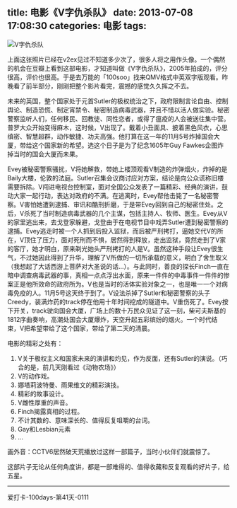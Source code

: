 title: 电影《V字仇杀队》
date: 2013-07-08 17:08:30
categories: 电影
tags:
---
![V字仇杀队](/img/vzi.jpg)

上面这张照片已经在v2ex见过不知道多少次了，很多人将之用作头像。一个偶然的机会在豆瓣上看到这部电影，才知道叫做《V字仇杀队》，2005年拍成的，评分很高，评价也很高。于是去万能的「100soo」找来QMV格式中英双字版观看。昨晚看了前半部分，刚刚把整个影片看完，震撼的感觉久久挥之不去。

<!--more-->

未来的英国，整个国家处于元首Sutler的极权统治之下，政府限制言论自由、控制舆论、制造恐慌、制定宵禁令、秘密制造病毒武器，并且不惜以活人做实验。秘密警察监听人们，任何移民、回教徒、同性恋者，或得了瘟疫的人会被送往集中营。普罗大众开始变得麻木，这时候，V出现了。戴着小丑面具、披着黑色风衣，心思缜密、智慧超群，动作敏捷、功夫高强。他打算在这一年的11月5号炸掉国会大厦，带给这个国家新的希望。选这个日子是为了纪念1605年Guy Fawkes企图炸掉当时的国会大厦而未果。

Evey被秘密警察骚扰，V将她解救，带她上楼顶观看V制造的炸弹烟火，炸掉的是Baily大楼，伦敦的法庭。Sutler召集会议商讨应对方案，结论是向公众谎称旧楼需要拆除。V闯进电视台控制室，面对全国公众发表了一篇精彩、经典的演讲，鼓动大家一起行动，表达对政府的不满。在逃离时，Evey帮他击毙了一名秘密警察。V害怕她遭到逮捕、审讯和酷刑折磨，于是带Evey回到自己的秘密住处。之后，V杀死了当时制造病毒武器的几个主谋，包括主持人、牧师、医生。Evey从V的家里逃出来，去戈登家躲避，戈登由于在电视节目中戏弄Sutler遭到秘密警察的逮捕。Evey逃走时被一个人抓到后投入监狱，而后被严刑拷打，逼她交代V的所在，V顶住了压力，面对死刑而不惧，居然得到释放，走出监狱，竟然走到了V家的客厅，她才明白，原来剃光她头严刑拷打的人是V。虽然这种手段让Evey很生气，不过她因此得到了升华，理解了V所做的一切所承载的意义，明白了舍生取义（我想起了大话西游上菩萨对大圣说的话...）。与此同时，善良的探长Finch一直在暗中调查病毒武器的事，真相一点点浮出水面，原来一件件的中毒事件一件件的惨案正是他所效命的政府所为。V也是当时的活体实验对象之一，也是唯一一个对病毒免疫的人。11月5号这天终于到了。V设法杀掉了Sutler和秘密警察的头子Creedy，装满炸药的track停在他用十年时间挖成的隧道中。V重伤死了。Evey按下开关，track驶向国会大厦，广场上的数十万民众见证了这一刻，柴可夫斯基的1812序曲奏响，高潮处国会大厦爆炸，天空升起五彩缤纷的烟火。一个时代结束，V把希望带给了这个国家，带给了第二天的清晨。

电影的精彩之处有：

1. V关于极权主义和国家未来的演讲和灼见，作为反面，还有Sutler的演说。（巧合的是，前几天刚看过《动物农场》）
2. V的动作戏。
3. 娜塔莉波特曼、雨果维文的精彩演技。
4. 精彩的故事设计。
5. V雌性厚重的声音。
6. Finch揭露真相的过程。
7. 不计其数的、意味深长的、值得反复咀嚼的台词。
8. Gay和Lesbian元素
9. ...

画外音：CCTV6居然破天荒播放过这样一部篇子，当时小伙伴们就震惊了。

这部片子无论从任何角度讲，都是一部难得的、值得收藏和反复观看的好片子，给五星。

---
爱打卡-100days-第41天-0111